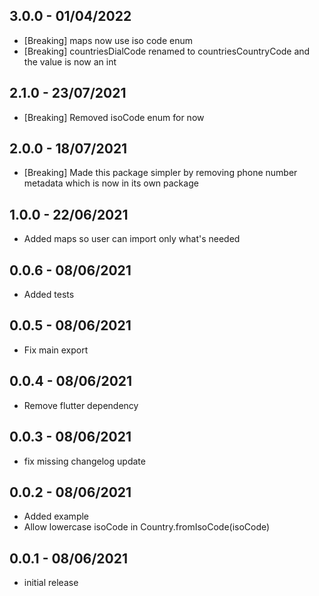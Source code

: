 ## 3.0.0 - 01/04/2022
* [Breaking] maps now use iso code enum
* [Breaking] countriesDialCode renamed to countriesCountryCode and the value is now an int

## 2.1.0 - 23/07/2021
 * [Breaking] Removed isoCode enum for now

## 2.0.0 - 18/07/2021
 * [Breaking] Made this package simpler by removing phone number metadata which is now in its own package

## 1.0.0 - 22/06/2021
 * Added maps so user can import only what's needed

## 0.0.6 - 08/06/2021
 * Added tests

## 0.0.5 - 08/06/2021
 * Fix main export

## 0.0.4 - 08/06/2021
 * Remove flutter dependency

## 0.0.3 - 08/06/2021
 * fix missing changelog update

## 0.0.2 - 08/06/2021
 * Added example
 * Allow lowercase isoCode in Country.fromIsoCode(isoCode)

## 0.0.1 - 08/06/2021

 * initial release
 